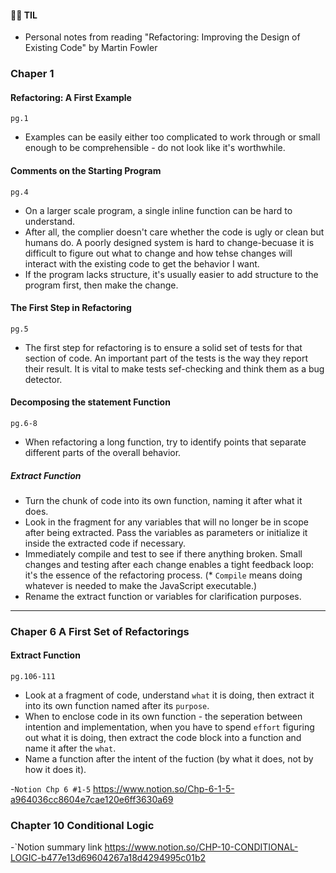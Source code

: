 #### 🙋‍♀️ TIL 
- Personal notes from reading "Refactoring: Improving the Design of Existing Code" by Martin Fowler

### Chaper 1
#### Refactoring: A First Example
`pg.1`
- Examples can be easily either too complicated to work through or small enough to be comprehensible - do not look like it's worthwhile.

#### Comments on the Starting Program
`pg.4`
- On a larger scale program, a single inline function can be hard to understand.
- After all, the complier doesn't care whether the code is ugly or clean but humans do. 
  A poorly designed system is hard to change-becuase it is difficult to figure out what to change and how tehse changes will interact with the existing code to get the behavior I want.
- If the program lacks structure, it's usually easier to add structure to the program first, then make the change.

#### The First Step in Refactoring
`pg.5`
- The first step for refactoring is to ensure a solid set of tests for that section of code. An important part of the tests is the way they report their result.
  It is vital to make tests sef-checking and think them as a bug detector. 


#### Decomposing the statement Function
`pg.6-8`
- When refactoring a long function, try to identify points that separate different parts of the overall behavior.
##### Extract Function
- Turn the chunk of code into its own function, naming it after what it does.
- Look in the fragment for any variables that will no longer be in scope after being extracted. Pass the variables as parameters or initialize it inside the extracted code if necessary.
- Immediately compile and test to see if there anything broken. Small changes and testing after each change enables a tight feedback loop: it's the essence of the refactoring process.
 (* `Compile` means doing whatever is needed to make the JavaScript executable.)
- Rename the extract function or variables for clarification purposes.
 
---

### Chaper 6 A First Set of Refactorings
#### Extract Function
`pg.106-111`
- Look at a fragment of code, understand `what` it is doing, then extract it into its own function named after its `purpose`.
- When to enclose code in its own function - the seperation between intention and implementation, when you have to spend  `effort` figuring out what it is doing, then extract the code block into a function and name it after the `what`.
- Name a function after the intent of the fuction (by what it does, not by how it does it).

-`Notion Chp 6 #1-5` https://www.notion.so/Chp-6-1-5-a964036cc8604e7cae120e6ff3630a69

### Chapter 10 Conditional Logic

-`Notion summary link https://www.notion.so/CHP-10-CONDITIONAL-LOGIC-b477e13d69604267a18d4294995c01b2

